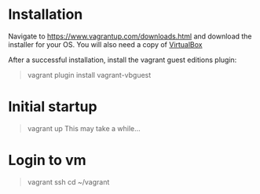 # Installation
Navigate to https://www.vagrantup.com/downloads.html and download the installer for your OS.  You will also need a copy of [VirtualBox](https://www.virtualbox.org/wiki/Downloads)

After a successful installation, install the vagrant guest editions plugin:
> vagrant plugin install vagrant-vbguest

# Initial startup
> vagrant up
This may take a while...

# Login to vm
> vagrant ssh
> cd ~/vagrant



